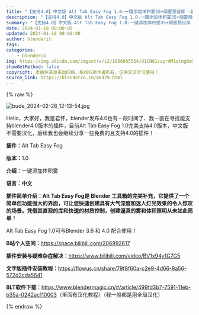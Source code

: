 ```yaml
---
title: "【支持4.0】中文版 Alt Tab Easy Fog 1.0-一键添加体积雾35+烟雾预设库 -新手老手必备插件"
description: "【支持4.0】中文版 Alt Tab Easy Fog 1.0-一键添加体积雾35+烟雾预设库 -新手老手必备插件"
summary: "【支持4.0】中文版 Alt Tab Easy Fog 1.0-一键添加体积雾35+烟雾预设库 -新手老手必备插件"
date: 2024-01-18 00:00:00
updated: 2024-01-18 00:00:00
author: blenderit
tags: 
categories:
    - blenderco
img: https://img.alicdn.com/imgextra/i2/1856665554/O1CN01zaprdM1qtmg6mXxxZ_!!1856665554.jpg
showGetMethod: false
copyright: 本插件资源来自网络，版权归原作者所有，仅供交流学习使用！
source_link: https://blenderco.cn/66479.html
---
```


{% raw %}
<p><img src="https://img.alicdn.com/imgextra/i3/1856665554/O1CN01jpqUM41qtmg4KNDSx_!!1856665554.jpg" alt="bude_2024-02-28_12-13-54.jpg"></p><p>Hello，大家好，我是君怀，blender发布4.0也有一段时间了、我一直在寻找能支持blender4.0版本的插件，目前Alt Tab Easy Fog 1.0完美支持4.0版本，中文版不需要汉化，后续我也会继续分享一些免费的且支持4.0的插件！</p><p><strong>插件：</strong>Alt Tab Easy Fog</p><p><strong>版本：</strong>1.0</p><p><strong>介绍：</strong>一键添加体积雾</p><p><strong>语言：中文</strong></p><p><strong>插件简单介绍：<b>Alt Tab Easy Fog</b>是 Blender 工具箱的完美补充，它提供了一个<b>简单</b>但<b>功能强大的</b>界面，可让您<b>快速创建</b>具有大气深度和迷人灯光效果的令人惊叹的场景。凭借其直观的<b>库</b>和<b>快速的</b>材质<b>控制</b>，创建<b>逼真的雾</b>和<b>体积照明</b>从未如此简单！</strong></p><p>Alt Tab Easy Fog 1.0可与Blender 3.6 和 4.0 配合使用！</p><p><strong>B站个人空间：</strong><a href="https://space.bilibili.com/206992617" target="_blank" rel="noopener">https://space.bilibili.com/206992617</a></p><p><strong>插件安装与疑难杂症解决：</strong><a href="https://www.bilibili.com/video/BV1x94y1G7G5" target="_blank" rel="noopener">https://www.bilibili.com/video/BV1x94y1G7G5</a></p><p><strong>文字版插件安装教程：</strong><a href="https://flowus.cn/share/79f8f60a-c2e9-4d66-9a56-572d2cda5641" target="_blank" rel="noopener">https://flowus.cn/share/79f8f60a-c2e9-4d66-9a56-572d2cda5641</a></p><p><strong>BLT软件下载</strong>：<a href="https://www.blendermagic.cn/#/article/499fd3b7-7591-11eb-b35a-0242ac110003" target="_blank" rel="noopener">https://www.blendermagic.cn/#/article/499fd3b7-7591-11eb-b35a-0242ac110003</a>（里面有汉化教程）（我一般都是用全局汉化）</p>
<div style="display: none">blenderco</div>
{% endraw %}